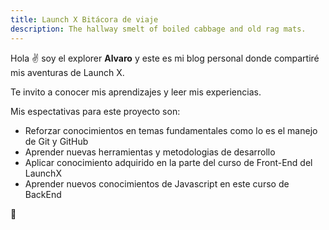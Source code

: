 ```yaml
---
title: Launch X Bitácora de viaje
description: The hallway smelt of boiled cabbage and old rag mats.
---
```

Hola ✌️  soy el explorer **Alvaro** y este es mi blog personal donde compartiré mis aventuras de Launch X.

Te invito a conocer mis aprendizajes y leer mis experiencias.


Mis espectativas para este proyecto son:

* Reforzar conocimientos en temas fundamentales como lo es el manejo de Git y GitHub
* Aprender nuevas herramientas y metodologias de desarrollo
* Aplicar conocimiento adquirido en la parte del curso de Front-End del LaunchX
* Aprender nuevos conocimientos de Javascript en este curso de BackEnd

🚀
